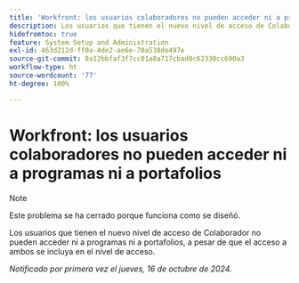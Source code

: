 ```yaml
---
title: 'Workfront: los usuarios colaboradores no pueden acceder ni a programas ni a portafolios'
description: Los usuarios que tienen el nuevo nivel de acceso de Colaborador no pueden acceder ni a programas ni a portafolios, a pesar de que el acceso a ambos se incluya en el nivel de acceso.
hidefromtoc: true
feature: System Setup and Administration
exl-id: 463d212d-ff0a-4de2-ae6e-70a538de497e
source-git-commit: 8a12bbfaf3f7cc01a8a717cbad8c62330cc690a3
workflow-type: ht
source-wordcount: '77'
ht-degree: 100%

---
```


# Workfront: los usuarios colaboradores no pueden acceder ni a programas ni a portafolios

>[!NOTE]
>
>Este problema se ha cerrado porque funciona como se diseñó.

Los usuarios que tienen el nuevo nivel de acceso de Colaborador no pueden acceder ni a programas ni a portafolios, a pesar de que el acceso a ambos se incluya en el nivel de acceso.

_Notificado por primera vez el jueves, 16 de octubre de 2024._
